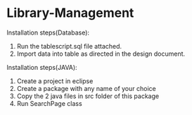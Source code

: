 # Library-Management

Installation steps(Database):
1. Run the tablescript.sql file attached.
2. Import data into table as directed in the design document.

Installation steps(JAVA):
1. Create a project in eclipse
2. Create a package with any name of your choice
3. Copy the 2 java files in src folder of this package
4. Run SearchPage class
